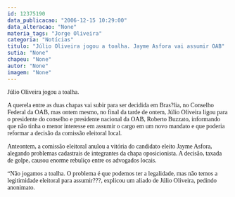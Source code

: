 ```yaml
---
id: 12375190
data_publicacao: "2006-12-15 10:29:00"
data_alteracao: "None"
materia_tags: "Jorge Oliveira"
categoria: "Notícias"
titulo: "Júlio Oliveira jogou a toalha. Jayme Asfora vai assumir OAB"
sutia: "None"
chapeu: "None"
autor: "None"
imagem: "None"
---
```

<p><P><FONT face=Verdana>Júlio Oliveira jogou a toalha.</FONT></P></p>
<p><P><FONT face=Verdana>A querela entre as duas chapas vai subir para ser decidida em Bras?lia, no Conselho Federal da OAB, mas ontem mesmo, no final da tarde de ontem, Júlio Oliveira ligou para o presidente do conselho e presidente nacional da OAB, Roberto Buzzato, informando que não tinha o menor interesse em assumir o cargo em um novo mandato e que poderia reformar a decisão da comissão eleitoral local.</FONT></P></p>
<p><P><FONT face=Verdana>Anteontem, a comissão eleitoral anulou a vitória do candidato eleito Jayme Asfora, alegando problemas cadastrais de integrantes da chapa oposicionista. A decisão, taxada de golpe, causou enorme rebuliço entre os advogados locais.</FONT></P></p>
<p><P><FONT face=Verdana>“Não jogamos a toalha. O problema é que podemos ter a legalidade, mas não temos a legitimidade eleitoral para assumir???, explicou um aliado de Júlio Oliveira, pedindo anonimato.</FONT></P> </p>
